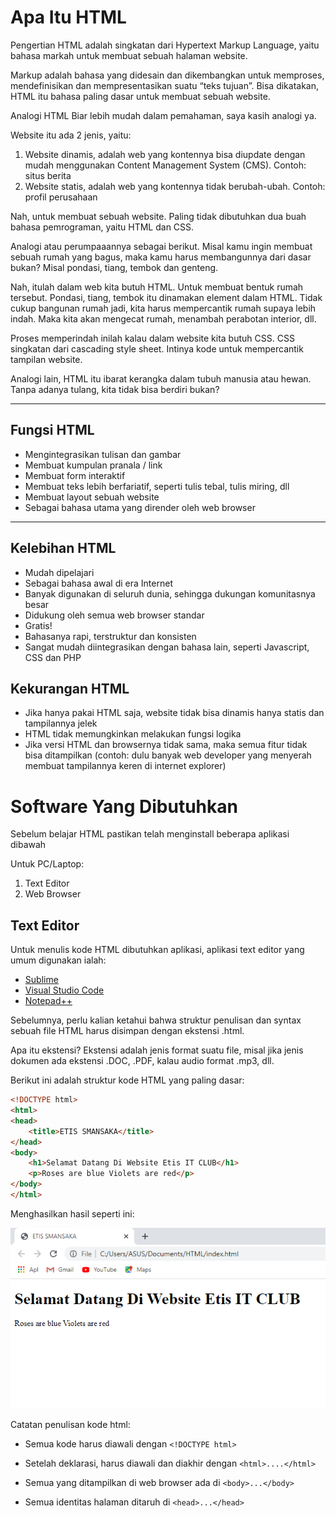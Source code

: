 # Apa Itu HTML

Pengertian HTML adalah singkatan dari Hypertext Markup Language, yaitu bahasa markah untuk membuat sebuah halaman website.

Markup adalah bahasa yang didesain dan dikembangkan untuk memproses, mendefinisikan dan mempresentasikan suatu “teks tujuan”.
Bisa dikatakan, HTML itu bahasa paling dasar untuk membuat sebuah website.

Analogi HTML
Biar lebih mudah dalam pemahaman, saya kasih analogi ya.

Website itu ada 2 jenis, yaitu:
1.	Website dinamis, adalah web yang kontennya bisa diupdate dengan mudah menggunakan Content Management System (CMS). Contoh: situs berita
2.	Website statis, adalah web yang kontennya tidak berubah-ubah. Contoh: profil perusahaan

Nah, untuk membuat sebuah website. Paling tidak dibutuhkan dua buah bahasa pemrograman, yaitu HTML dan CSS.

Analogi atau perumpaaannya sebagai berikut.
Misal kamu ingin membuat sebuah rumah yang bagus, maka kamu harus membangunnya dari dasar bukan? Misal pondasi, tiang, tembok dan genteng.

Nah, itulah dalam web kita butuh HTML. Untuk membuat bentuk rumah tersebut. Pondasi, tiang, tembok itu dinamakan element dalam HTML.
Tidak cukup bangunan rumah jadi, kita harus mempercantik rumah supaya lebih indah. Maka kita akan mengecat rumah, menambah perabotan interior, dll.

Proses memperindah inilah kalau dalam website kita butuh CSS.
CSS singkatan dari cascading style sheet. Intinya kode untuk mempercantik tampilan website.

Analogi lain, HTML itu ibarat kerangka dalam tubuh manusia atau hewan.
Tanpa adanya tulang, kita tidak bisa berdiri bukan?

<hr>

## Fungsi HTML
- Mengintegrasikan tulisan dan gambar
- Membuat kumpulan pranala / link
- Membuat form interaktif
- Membuat teks lebih berfariatif, seperti tulis tebal, tulis miring, dll
- Membuat layout sebuah website
- Sebagai bahasa utama yang dirender oleh web browser

<hr>

## Kelebihan HTML
- Mudah dipelajari
- Sebagai bahasa awal di era Internet
- Banyak digunakan di seluruh dunia, sehingga dukungan komunitasnya besar
- Didukung oleh semua web browser standar
- Gratis!
- Bahasanya rapi, terstruktur dan konsisten
- Sangat mudah diintegrasikan dengan bahasa lain, seperti Javascript, CSS dan PHP
## Kekurangan HTML
- Jika hanya pakai HTML saja, website tidak bisa dinamis hanya statis dan tampilannya jelek
- HTML tidak memungkinkan melakukan fungsi logika
- Jika versi HTML dan browsernya tidak sama, maka semua fitur tidak bisa ditampilkan (contoh: dulu banyak web developer yang menyerah membuat tampilannya keren di internet explorer)

# Software Yang Dibutuhkan

Sebelum belajar HTML pastikan telah menginstall beberapa aplikasi dibawah

Untuk PC/Laptop:

1. Text Editor
2. Web Browser


## Text Editor

Untuk menulis kode HTML dibutuhkan aplikasi, aplikasi text editor yang umum digunakan ialah:

- [Sublime](https://www.sublimetext.com/)
- [Visual Studio Code](https://code.visualstudio.com/)
- [Notepad++](https://notepad-plus-plus.org/downloads/)


Sebelumnya, perlu kalian ketahui bahwa struktur penulisan dan syntax sebuah file HTML harus disimpan dengan ekstensi .html.

Apa itu ekstensi? Ekstensi adalah jenis format suatu file, misal jika jenis dokumen ada ekstensi .DOC, .PDF, kalau audio format .mp3, dll.

Berikut ini adalah struktur kode HTML yang paling dasar:

```html
<!DOCTYPE html>
<html>
<head>
    <title>ETIS SMANSAKA</title>
</head>
<body>
    <h1>Selamat Datang Di Website Etis IT CLUB</h1>
    <p>Roses are blue Violets are red</p>
</body>
</html>
```
Menghasilkan hasil seperti ini:

![hasil-dasar](img/1-hasil-dasar.png)

Catatan penulisan kode html:

- Semua kode harus diawali dengan `<!DOCTYPE html>`

- Setelah deklarasi, harus diawali dan diakhir dengan `<html>....</html>`

- Semua yang ditampilkan di web browser ada di `<body>...</body>`

- Semua identitas halaman ditaruh di `<head>...</head>`

